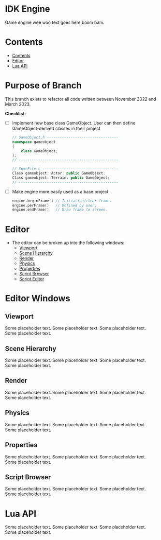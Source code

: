 # IDK Engine

Game engine wee woo text goes here boom bam.

# Contents
- [Contents](#Contents)
- [Editor](#Editor)
- [Lua API](#Lua-API)


# Purpose of Branch
This branch exists to refactor all code written between November 2022
and March 2023.

**Checklist**:
- [ ] Implement new base class GameObject. User can then define
    GameObject-derived classes in their project
    ``` C++
    // GameObject.h ---------------------------------
    namespace gameobject
    {
        class GameObject;
    };
    // ----------------------------------------------
    
    // SomeFile.h -----------------------------------
    Class gameobject::Actor: public GameObject;
    Class gameobject::Terrain: public GameObject;
    // ----------------------------------------------
    ```

- [ ] Make engine more easily used as a base project.
    ``` C++
    engine.beginFrame() // Initialise/clear frame.
    engine.perFrame()   // Defined by user.
    engine.endFrame()   // Draw frame to screen.
    ```




# Editor
- The editor can be broken up into the following windows:
    - [Viewport](#Viewport)
    - [Scene Hierarchy](#Scene-Hierarchy)
    - [Render](#Render)
    - [Physics](#Physics)
    - [Properties](#Properties)
    - [Script Browser](#Script-Browser)
    - [Script Editor](#Script-Editor)



# Editor Windows

## Viewport
Some placeholder text.
Some placeholder text.
Some placeholder text.
Some placeholder text.

## Scene Hierarchy
Some placeholder text.
Some placeholder text.
Some placeholder text.
Some placeholder text.

## Render
Some placeholder text.
Some placeholder text.
Some placeholder text.
Some placeholder text.


## Physics
Some placeholder text.
Some placeholder text.
Some placeholder text.
Some placeholder text.


## Properties
Some placeholder text.
Some placeholder text.
Some placeholder text.
Some placeholder text.


## Script Browser
Some placeholder text.
Some placeholder text.
Some placeholder text.
Some placeholder text.


# Lua API
Some placeholder text.
Some placeholder text.
Some placeholder text.
Some placeholder text.

